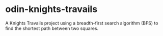 # odin-knights-travails
A Knights Travails project using a breadth-first search algorithm (BFS) to find the shortest path between two squares.
